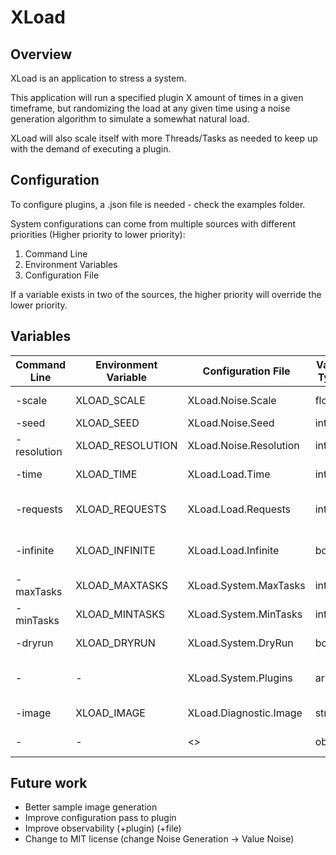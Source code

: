 # XLoad

## Overview

XLoad is an application to stress a system. 

This application will run a specified plugin X amount of times in a given timeframe, but randomizing the load at any given time using a noise generation algorithm to simulate a somewhat natural load. 

XLoad will also scale itself with more Threads/Tasks as needed to keep up with the demand of executing a plugin.

## Configuration

To configure plugins, a .json file is needed - check the examples folder.

System configurations can come from multiple sources with different priorities (Higher priority to lower priority):
    
1. Command Line
2. Environment Variables
3. Configuration File

If a variable exists in two of the sources, the higher priority will override the lower priority.

## Variables
| Command Line | Environment Variable | Configuration File                     | Value Type | Description                                                                   |
|--------------|----------------------|----------------------------------------|------------|-------------------------------------------------------------------------------|
| -scale       | XLOAD_SCALE          | XLoad.Noise.Scale                      | float      | Scale for the Simplex Noise generation                                        |
| -seed        | XLOAD_SEED           | XLoad.Noise.Seed                       | int        | Seed for the noise generation                                                 |
| -resolution  | XLOAD_RESOLUTION     | XLoad.Noise.Resolution                 | int        | Frequency (in seconds) for which a new point is generated                     |
| -time        | XLOAD_TIME           | XLoad.Load.Time                        | int        | Amount of seconds for the system to run                                       |
| -requests    | XLOAD_REQUESTS       | XLoad.Load.Requests                    | int        | Number of requests to be performed in -time/XLOAD_TIME/XLoad.Load.Time        |
| -infinite    | XLOAD_INFINITE       | XLoad.Load.Infinite                    | bool       | If this argument is used, the system will continue to operate after the -time |
| -maxTasks    | XLOAD_MAXTASKS       | XLoad.System.MaxTasks                  | int        | Maximum amount of TPL tasks the system will generate                          |
| -minTasks    | XLOAD_MINTASKS       | XLoad.System.MinTasks                  | int        | Minimum amount of TPL tasks the system will generate                          |
| -dryrun      | XLOAD_DRYRUN         | XLoad.System.DryRun                    | bool       | If true, do not automatically start the load system                           |
| -            | -                    | XLoad.System.Plugins                   | array      | Array of objects describing the plugins to be loaded and their configurations |
| -image       | XLOAD_IMAGE          | XLoad.Diagnostic.Image                 | string     | Path for the creation of a bmp file with the generated graph                  |
| -            | -                    | <<Config Var in XLoad.System.Plugins>> | object     | The configurations to be passed to the plugin                                 |

## Future work
- Better sample image generation
- Improve configuration pass to plugin
- Improve observability (+plugin) (+file)
- Change to MIT license (change Noise Generation -> Value Noise)

